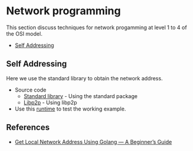 # Network programming

This section discuss techniques for network progamming at level 1 to 4 of the OSI model.

* [Self Addressing](#self-addressing)

## Self Addressing

Here we use the standard library to obtain the network address.

* Source code
    * [Standard library](../cmd/stdlib/selfaddr/main.go) - Using the standard package
    * [Libp2p](../cmd/p2p/multiaddr/main.go) - Using libp2p
* Use this [runtime](../deployments/playground.yaml) to test the working example.

## References

* [Get Local Network Address Using Golang — A Beginner’s Guide](https://systemweakness.com/get-local-network-address-using-golang-a-beginners-guide-7e4074287a03)